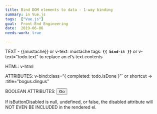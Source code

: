 ```yaml
---
title: Bind DOM elements to data - 1-way binding
summary: in Vue.js
tags:  ["Vue.js"]
goal:  Front-End Engineering
date:  2019-06-06
needs-work: true

---
```


TEXT - {{mustache}} or v-text:
mustache tags: <b>`{{ bind-it }}`</b>
or
v-text="todo.text" to replace an el’s text contents

HTML: v-html
<b v-html="someCoolHtml"></b>

ATTRIBUTES:
v-bind:class=“{ completed: todo.isDone }”`
or shortcut → :title="bogus.dingus"

BOOLEAN ATTRIBUTES:
<button v-bind:disabled="isBtnDisabled">Go</button>

If isButtonDisabled is null, undefined, or false, the disabled attribute will NOT EVEN BE INCLUDED in the rendered el.

